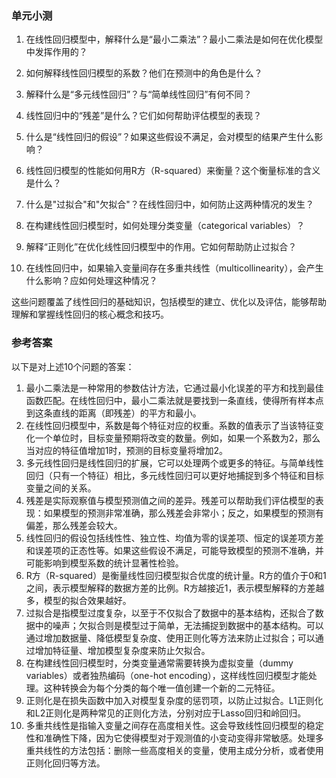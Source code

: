 ### 单元小测

1. 在线性回归模型中，解释什么是“最小二乘法”？最小二乘法是如何在优化模型中发挥作用的？

2. 如何解释线性回归模型的系数？他们在预测中的角色是什么？

3. 解释什么是“多元线性回归”？与“简单线性回归”有何不同？

4. 线性回归中的“残差”是什么？它们如何帮助评估模型的表现？

5. 什么是“线性回归的假设”？如果这些假设不满足，会对模型的结果产生什么影响？

6. 线性回归模型的性能如何用R方（R-squared）来衡量？这个衡量标准的含义是什么？

7. 什么是"过拟合"和"欠拟合"？在线性回归中，如何防止这两种情况的发生？

8. 在构建线性回归模型时，如何处理分类变量（categorical variables）？

9. 解释“正则化”在优化线性回归模型中的作用。它如何帮助防止过拟合？

10. 在线性回归中，如果输入变量间存在多重共线性（multicollinearity），会产生什么影响？应如何处理这种情况？

这些问题覆盖了线性回归的基础知识，包括模型的建立、优化以及评估，能够帮助理解和掌握线性回归的核心概念和技巧。



### 参考答案

以下是对上述10个问题的答案：

1. 最小二乘法是一种常用的参数估计方法，它通过最小化误差的平方和找到最佳函数匹配。在线性回归中，最小二乘法就是要找到一条直线，使得所有样本点到这条直线的距离（即残差）的平方和最小。
2. 在线性回归模型中，系数是每个特征对应的权重。系数的值表示了当该特征变化一个单位时，目标变量预期将改变的数量。例如，如果一个系数为2，那么当对应的特征值增加1时，预测的目标变量将增加2。
3. 多元线性回归是线性回归的扩展，它可以处理两个或更多的特征。与简单线性回归（只有一个特征）相比，多元线性回归可以更好地捕捉到多个特征和目标变量之间的关系。
4. 残差是实际观察值与模型预测值之间的差异。残差可以帮助我们评估模型的表现：如果模型的预测非常准确，那么残差会非常小；反之，如果模型的预测有偏差，那么残差会较大。
5. 线性回归的假设包括线性性、独立性、均值为零的误差项、恒定的误差项方差和误差项的正态性等。如果这些假设不满足，可能导致模型的预测不准确，并可能影响到模型系数的统计显著性检验。
6. R方（R-squared）是衡量线性回归模型拟合优度的统计量。R方的值介于0和1之间，表示模型解释的数据方差的比例。R方越接近1，表示模型解释的方差越多，模型的拟合效果越好。
7. 过拟合是指模型过度复杂，以至于不仅拟合了数据中的基本结构，还拟合了数据中的噪声；欠拟合则是模型过于简单，无法捕捉到数据中的基本结构。可以通过增加数据量、降低模型复杂度、使用正则化等方法来防止过拟合；可以通过增加特征量、增加模型复杂度来防止欠拟合。
8. 在构建线性回归模型时，分类变量通常需要转换为虚拟变量（dummy variables）或者独热编码（one-hot encoding），这样线性回归模型才能处理。这种转换会为每个分类的每个唯一值创建一个新的二元特征。
9. 正则化是在损失函数中加入对模型复杂度的惩罚项，以防止过拟合。L1正则化和L2正则化是两种常见的正则化方法，分别对应于Lasso回归和岭回归。
10. 多重共线性是指输入变量之间存在高度相关性。这会导致线性回归模型的稳定性和准确性下降，因为它使得模型对于观测值的小变动变得非常敏感。处理多重共线性的方法包括：删除一些高度相关的变量，使用主成分分析，或者使用正则化回归等方法。
